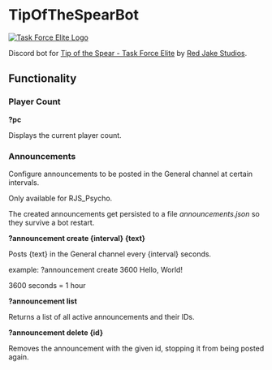 # TipOfTheSpearBot

[![Task Force Elite Logo](https://content.invisioncic.com/f299184/monthly_2020_05/Logo_Force_TSTFE.png.ce5720e9c45f10b2776bd2e38d5e7e36.png)](https://www.taskforceelite.com/)

Discord bot for [Tip of the Spear - Task Force Elite](https://www.taskforceelite.com/) by [Red Jake Studios](https://redjake.com/).

## Functionality

### Player Count
**?pc**

Displays the current player count.

### Announcements

Configure announcements to be posted in the General channel at certain intervals.

Only available for RJS_Psycho.

The created announcements get persisted to a file *announcements.json* so they survive a bot restart.

**?announcement create {interval} {text}**

Posts {text} in the General channel every {interval} seconds.

example: ?announcement create 3600 Hello, World!

3600 seconds = 1 hour

**?announcement list**

Returns a list of all active announcements and their IDs.

**?announcement delete {id}**

Removes the announcement with the given id, stopping it from being posted again.
